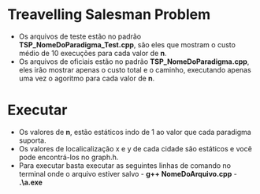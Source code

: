 # Treavelling Salesman Problem


- Os arquivos de teste estão no padrão **TSP_NomeDoParadigma_Test.cpp**, são eles que mostram o custo médio de 10 execuções para cada valor de **n**.
- Os arquivos de oficiais estão no padrão **TSP_NomeDoParadigma.cpp**, eles irão mostrar apenas o custo total e o caminho, executando apenas uma vez o agoritmo para cada valor de **n**.

# Executar

  - Os valores de **n**, estão estáticos indo de 1 ao valor que cada paradigma suporta.
  - Os valores de localicalização x e y de cada cidade são estáticos e você pode encontrá-los no graph.h. 
  - Para executar basta executar as seguintes linhas de comando no terminal onde o arquivo estiver salvo
            - **g++ NomeDoArquivo.cpp**
	        - **.\a.exe**
